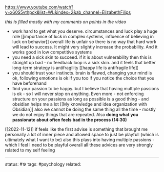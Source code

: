 

https://www.youtube.com/watch?v=x60S5vthpck&list=WL&index=2&ab_channel=ElizabethFilips

*this is filled mostly with my comments on points in the video*

 - work hard to get what you deserve. circumstances and luck play a huge role [[importance of luck in complex systems, influence of believing in luck on behavior]] overall life is unfair so there is no way that hard work will lead to success. It might very slightly increase the probability. And it works good in low competitive systems
 - you need a sick skin to succeed. if it is about vulnerability then this is straight up bad - no feedback loop is a sick skin. and it feels that better long-term strategy is antifragility [[happy life is antifragile life]] 
 - you should trust your instincts. brain is flawed, changing your mind is ok, following emotions is ok if you too if you notice the choice that you have beforehand
 - find your passion to be happy. but I believe that having multiple passions is ok  - so I will never stop on anything. Even more - not enforcing structure on your passions as long as possible is a good thing - and obsidian helps me a lot [[My knowledge and idea organization with Obsidian]] also we cannot be doing the same thing all the time - mostly we do not enjoy things that are repeated. Also **doing what you passionate about often feels bad in the process (14:30)**

[[2022-11-12]] if feels like the first advise is something that brought me personally a lot of inner piece and allowed space to just be playfull (which is ultimately what I want to be)
also this plays into having multiple passions - which I feel I need to be playful
overall all these advices are very strongly related to my self feeling

--- 
status: #⚙️ 
tags: #psychology 
related: 
